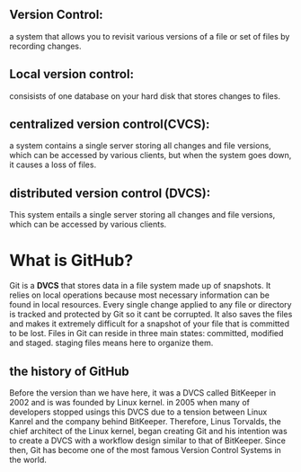 ## Version Control:
a system that allows you to revisit various versions of a file or set of files by recording changes.

## Local version control:
consisists of one database on your hard disk that stores changes to files.

## centralized version control(CVCS):
a system contains a single server storing all changes and file versions, which can be accessed by various clients, but when the system goes down, it causes a loss of files.

## distributed version control (DVCS):
This system entails a single server storing all changes and file versions, which can be accessed by various clients.

# What is GitHub?
Git is a **DVCS** that stores data in a file system made up of snapshots. It relies on local operations because most necessary information can be found in local resources. Every single change applied to any file or directory is tracked and protected by Git so it cant be corrupted. It also saves the files and makes it extremely difficult for a snapshot of your file that is committed to be lost. Files in Git can reside in three main states: committed, modified and staged. staging files means here to organize them.

## the history of GitHub
Before the version than we have here, it was a DVCS called BitKeeper in 2002 and is was founded by Linux kernel. in 2005 when many of developers stopped usings this DVCS due to a tension between Linux Kanrel and the company behind BitKeeper. Therefore, Linus Torvalds, the chief architect of the Linux kernel, began creating Git and his intention was to create a DVCS with a workflow design similar to that of BitKeeper. Since then, Git has become one of the most famous Version Control Systems in the world.


